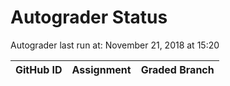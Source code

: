 # Autograder Status
Autograder last run at: November 21, 2018 at 15:20

| GitHub ID | Assignment | Graded Branch |
|-----------|------------|---------------|

